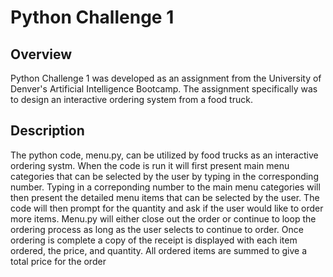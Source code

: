 # Python Challenge 1

## Overview
Python Challenge 1 was developed as an assignment from the University of Denver's Artificial Intelligence Bootcamp. The assignment specifically was to design an interactive ordering system from a food truck.

## Description
The python code, menu.py, can be utilized by food trucks as an interactive ordering systm. When the code is run it will first present main menu categories that can be selected by the user by typing in the corresponding number. Typing in a correponding number to the main menu categories will then present the detailed menu items that can be selected by the user. The code will then prompt for the quantity and ask if the user would like to order more items. Menu.py will either close out the order or continue to loop the ordering process as long as the user selects to continue to order. Once ordering is complete a copy of the receipt is displayed with each item ordered, the price, and quantity. All ordered items are summed to give a total price for the order  





